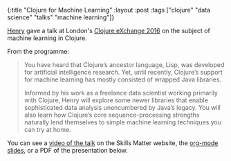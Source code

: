 {:title "Clojure for Machine Learning"
 :layout :post
 :tags  ["clojure" "data science" "talks" "machine learning"]}
  
[Henry](https://twitter.com/henrygarner) gave a talk at London's [Clojure eXchange 2016](https://skillsmatter.com/conferences/7430-clojure-exchange-2016#program) on the subject of machine learning in Clojure.

From the programme:

<blockquote><p>
You have heard that Clojure’s ancestor language, Lisp, was developed for artificial intelligence research. Yet, until recently, Clojure’s support for machine learning has mostly consisted of wrapped Java libraries.</p>

<p>Informed by his work as a freelance data scientist working primarily with Clojure, Henry will explore some newer libraries that enable sophisticated data analysis unencumbered by Java’s legacy. You will also learn how Clojure’s core sequence-processing strengths naturally lend themselves to simple machine learning techniques you can try at home.
</p></blockquote>

You can see a [video of the talk](https://skillsmatter.com/skillscasts/9050-clojure-for-machine-learning) on the Skills Matter website, the [org-mode slides](https://github.com/henrygarner/cljx-december-2016), or a PDF of the presentation below.

<script async class="speakerdeck-embed" data-id="8afdab93e5b74236848186367c000ef7" data-ratio="1.37081659973226" src="//speakerdeck.com/assets/embed.js"></script>
